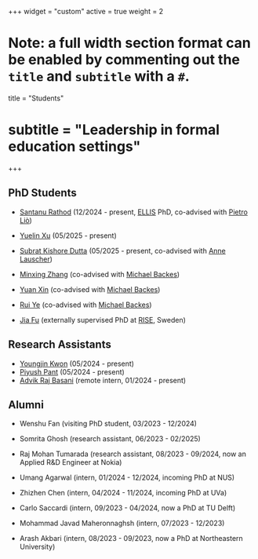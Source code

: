 +++
widget = "custom"
active = true
weight = 2

# Note: a full width section format can be enabled by commenting out the `title` and `subtitle` with a `#`.
title = "Students"
# subtitle = "Leadership in formal education settings"
+++

<h2>PhD Students</h2>

+ [Santanu Rathod](https://santanurathod.github.io/) (12/2024 - present, [ELLIS](https://ellis.eu/) PhD, co-advised with [Pietro Liò](https://www.cl.cam.ac.uk/~pl219/))
+ [Yuelin Xu](https://xuyuelin88117.github.io/) (05/2025 - present)
+ [Subrat Kishore Dutta](https://scholar.google.com/citations?user=CuW7OPcAAAAJ&hl=en) (05/2025 - present, co-advised with [Anne Lauscher](https://anne-lauscher.de/))

+ [Minxing Zhang](https://minxingzhang.github.io/) (co-advised with [Michael Backes](https://cispa.de/de/people/backes))
+ [Yuan Xin](https://applexy.github.io/) (co-advised with [Michael Backes](https://cispa.de/de/people/backes))
+ [Rui Ye](https://cispa.de/de/people/rui.ye) (co-advised with [Michael Backes](https://cispa.de/de/people/backes))
+ [Jia Fu](https://jasonfu1998.github.io/) (externally supervised PhD at [RISE](https://www.ri.se/en), Sweden)
<!-- + [Yiyong Liu](https://liu199604.github.io/) (co-advised with [Michael Backes](https://cispa.de/de/people/backes)) -->

<h2>Research Assistants</h2>

+ [Youngjin Kwon](https://cispa.de/en/people/c01yokw) (05/2024 - present)
+ [Piyush Pant](https://piyushwithpant.github.io/) (05/2024 - present)
+ [Advik Raj Basani](https://floofcat.github.io/) (remote intern, 01/2024 - present)

<h2>Alumni</h2>

+ Wenshu Fan (visiting PhD student, 03/2023 - 12/2024)
+ Somrita Ghosh (research assistant, 06/2023 - 02/2025)
+ Raj Mohan Tumarada (research assistant, 08/2023 - 09/2024, now an Applied R&D Engineer at Nokia)

+ Umang Agarwal (intern, 01/2024 - 12/2024, incoming PhD at NUS)
+ Zhizhen Chen (intern, 04/2024 - 11/2024, incoming PhD at UVa)
+ Carlo Saccardi (intern, 09/2023 - 04/2024, now a PhD at TU Delft)
+ Mohammad Javad Maheronnaghsh (intern, 07/2023 - 12/2023)
+ Arash Akbari (intern, 08/2023 - 09/2023, now a PhD at Northeastern University)

<!-- + Devansh Srivastav (master's thesis)
+ Madhurima Ghosh (master's thesis, co-advised with [Mridula Singh](https://singhmridula.com/)) -->

<!-- + [Sicheng Zhu](https://schzhu.github.io/) (visiting student at UVa, Fall'19 - Spring'20, now a PhD at UMD)
+ Jack Prescott (UVa undergraduate, Fall'20 - Spring'21, now a R&D engineer at NEX) -->

